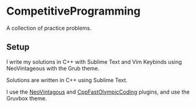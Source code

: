 # CompetitiveProgramming 
A collection of practice problems.

## Setup
I write my solutions in C++ with Sublime Text and Vim Keybinds using NeoVintageous with the Grub theme.

Solutions are written in C++ using Sublime Text.

I use the [NeoVintagous](https://packagecontrol.io/packages/NeoVintageous) and [CppFastOlympicCoding](https://packagecontrol.io/packages/CppFastOlympicCoding) plugins, and use the Gruvbox theme. 
